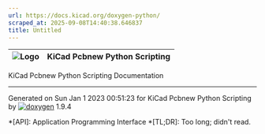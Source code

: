 ```yaml
---
url: https://docs.kicad.org/doxygen-python/
scraped_at: 2025-09-08T14:40:38.646837
title: Untitled
---
```


![Logo](kicad_doxygen_logo.png) |  KiCad Pcbnew Python Scripting   
---|---  
  
KiCad Pcbnew Python Scripting Documentation

* * *

Generated on Sun Jan 1 2023 00:51:23 for KiCad Pcbnew Python Scripting by
[![doxygen](doxygen.svg)](https://www.doxygen.org/index.html) 1.9.4

  *[API]: Application Programming Interface
  *[TL;DR]: Too long; didn't read.

